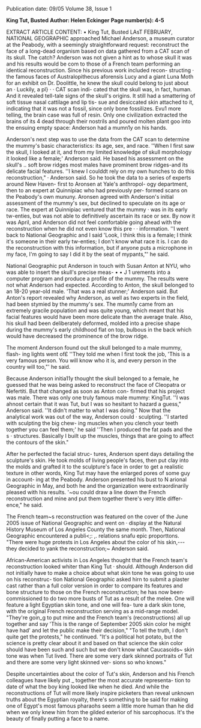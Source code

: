 Publication date: 09/05
Volume 38, Issue 1

**King Tut, Busted**
**Author: Helen Eckinger**
**Page number(s): 4-5**

EXTRACT ARTICLE CONTENT:
• 
King Tut, Busted 
LAsT FEBRUARY, NATIONAL GEOGRAPHIC 
approached Michael Anderson, a 
museum curator at the Peabody, with a 
seemingly 
straightforward 
request: 
reconstruct the face of a long-dead 
organism based on data gathered from a 
CAT scan of its skull. The catch? 
Anderson was not given a hint as to 
whose skull it was and his results would 
be com 
to those of a French team 
performing an identical reconstruction. 
Since his previous work included recon-
structing · the 
famous 
faces 
of 
Australopithecus aforensis Lucy and a giant 
Luna Moth for an exhibit on Dr. 
Doolittle, he knew the skull could belong 
to just about an 
· 
Luckily, a pl} · · 
CAT scan indi-
cated that the skull was, in fact, human. 
And it revealed tell-tale signs of the 
skull's origins. It still had a smattering of 
soft tissue 
nasal cattilage and lip tis-
sue 
and desiccated skin attached to it, 
indicating that it was not a fossil, since 
only bone fossilizes. Evu1 more telling, 
the brain case was full of resin. Only one 
civilization extracted the brains of its 
4 
dead through their nostrils and poured 
molten plant goo into the ensuing empty 
space: Anderson had a mumn1y on 
his hands. 

Anderson's next step was to use the 
data from the CAT scan to determine the 
mummy's basic characteristics: its age, 
sex, and race. 
''When I first saw the skull, I looked 
at it, and from my limited knowledge of 
skull morphology it looked like a female;' 
Anderson said. He based his assessment 
on the skull's .. soft brow ridges 
most 
males have prominent brow ridges-and 
its delicate facial features. 
''I knew I coulddt rely on my own 
hunches to do this reconstruction," 
· Anderson said. So he took the data to a 
series of experts around New Haven-
first to 
Aronsen at Yale's anthropol-
ogy department, then to an expert at 
Quinnipiac who had previously per-
formed scans on the Peabody's own 
mununy. 
Aronsen 
agreed 
with 
Anderson's initial assessment of the 
mummy's sex, but declined to speculate 
on its age or race. The expert at 
Quinnipiac ventured that the mummy 
· was in its early tw-enties, but was not able 
to definitively ascertain its race or sex. 
By now it was April, and Anderson did 
not feel comfortable going ahead with 
the reconstruction when he did not even 
know this pre · · 
information. ''I 
went back to National Geographic and I 
said 'Look, I think this is a female; I think 
it's someone in their early tw-enties; I 
don't know what race it is. I can do the 
reconstruction with this information, but 
if anyone puts a microphone in my face, 
I'm going to say I did it by the seat of 
mypants,"' he said. 

National Geographic put Anderson in 
touch with Susan Anton at NYU, who 
was able to insert the skull's precise meas-
• • 
J 
1 
urements into a computer program and 
produce a profile of the mummy. The 
results were not what Anderson had 
expected. According to Anton, the skull 
belonged to an 18-20 year-old male. 
'That was a real stunner;' Anderson 
said. But Anton's report revealed why 
Anderson, as well as two experts in the 
field, had been stymied by the mummy's 
sex. The mumn1y came from an 
extremely gracile population and was 
quite young, which meant that his facial 
features would have been more delicate 
than the average tnale. Also, his skull had 
been deliberately deformed, molded into 
a precise shape during the mummy's early 
childhood 
flat on top, bulbous in the 
back which would have decreased the 
prominence of the brow ridge. 

The moment Anderson found out the 
skull belonged to a male mummy, flash-
ing lights went of£ ''They told me when 
I first took the job, 'This is a very famous 
person. You will know who it is, and 
every person in the country will too,"' 
he said. 

Because Anderson initia11y thought the 
skull belonged to a female, he guessed 
that he was being asked to reconstruct 
the face of Cleopatra or Nefertiti. But 
that changed as soon as Anton con-
firmed that his project was male. There 
was only one truly famous male mummy: 
KingTut. 
''I was ahnost certain that it was Tut, 
but I was so hesitant to hazard a guess," 
Anderson said. ''It didn't matter to what 
I was doing." Now that the analytical 
work was out of the way, Anderson 
could 
· sculpting. 
''I started with sculpting the big chew-
ing muscles 
when you clench your 
teeth together you can feel them;' he 
said ''Then I produced the fat pads and 
the s · 
structures. Basically I built up 
the muscles, things that are going to 
affect the contours of the skin." 

After he perfected the facial struc-
tures, Anderson spent days detailing the 
sculpture's skin. He took molds of living 
people's faces, then put clay into the 
molds and grafted it to the sculpture's 
face in order to get a realistic texture in 
other words, King Tut may have the 
enlarged pores of some guy in account-
ing at the Peabody. Anderson presented 
his bust to N arional Geographic in May, 
and both he and the organization were 
extraordinarily pleased with his results. 
'~ou could draw a line down the 
French reconstruction and mine and put 
them together 
there's very little differ-
ence," he said. 

The French team~s reconstruction was 
featured on the cover of the June 2005 
issue of National Geographic and went on 
· display at the Natural History Museum 
of Los Angeles County the same month. 
Then, National Geographic encountered a 
publi<;: ,. relations 
snafu 
epic 
proporttons. 
"There were huge protests in Los 
Angeles about the color of his skin,---
they decided to yank the reconstruction;~ 
Anderson said. 

African-American activists in Los 
Angeles thought that the French 
team's reconstruction looked whiter 
than King Tut · should. Although 
Anderson did not initially have to 
make a choice about what skin tone he 
was going to use on his reconstruc-
tion 
National Geographic asked hirn to 
submit a plaster cast rather than a full 
color version in order to compare its 
features and bone structure to those 
on the French reconstruction; he has 
now been· commissioned to do two 
more busts of Tut as a result of the 
melee. One will feature a light 
Egyptian skin tone, and one will fea-
ture a dark skin tone, with the original 
French reconstruction serving as a 
mid-range model. 
"They're goin_g to put mine and the 
French team's (reconstructions) all up 
together and say 'This is the range of
September 2005 
skin color he might have had' and let 
the public make their decision," 
"To tell the truth, I don't quite get 
the protests," he continued. "It's a 
political hot potato, but the science is 
pretty clear about it and based on that 
science the skin color should have 
been such and such but we don't 
know what Caucasoids~ skin tone was 
when Tut lived. There are some very 
dark skinned portraits of Tut and 
there are some very light skinned ver-
sions 
so who knows." 

Despite uncertainties about the 
color of Tut's skin, Anderson and his 
French colleagues have likely put 
_ together the most accurate representa-
tion to date of what the boy king 
looked like when he died. And while 
the reconstructions of Tut will more 
likely inspire picketers than reveal 
unknown truths about the Egyptian 
royalty, there's something to be said 
for making one of Egypt's most 
famous pharaohs seem a little more 
human than he did when we only 
knew him from the gilded exterior of 
his sarcophocus. It's the beauty of 
finally putting a face to a name.